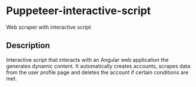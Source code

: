 # Puppeteer-interactive-script
Web scraper with interactive script

## Description

Interactive script that interacts with an Angular web application the generates dynamic content. It automatically creates accounts, scrapes data from the user profile page and deletes the account if certain conditions are met.